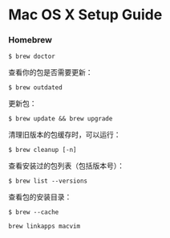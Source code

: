 # Mac OS X Setup Guide

### Homebrew

```
$ brew doctor
```

查看你的包是否需要更新：

```
$ brew outdated
```

更新包：

```
$ brew update && brew upgrade
```

清理旧版本的包缓存时，可以运行：

```
$ brew cleanup [-n]
```

查看安装过的包列表（包括版本号）：

```
$ brew list --versions
```

查看包的安装目录：

```
$ brew --cache
```

```
brew linkapps macvim
```



